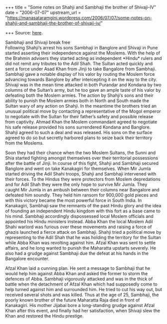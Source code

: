 +++
title = "Some notes on Shahji and Sambhaji the brother of Shivaji-IV"
date = "2006-07-07"
upstream_url = "https://manasataramgini.wordpress.com/2006/07/07/some-notes-on-shahji-and-sambhaji-the-brother-of-shivaji-iv/"

+++
Source: [here](https://manasataramgini.wordpress.com/2006/07/07/some-notes-on-shahji-and-sambhaji-the-brother-of-shivaji-iv/).

Sambhaji and Shivaji break free  
Following Shahji’s arrest his sons Sambhaji in Banglore and Shivaji in
Pune started asserting their independence against the Moslems. With the
help of the Brahmin advisers they started acting as independent
\*Hindu\* rulers and did not remit any tributes to the Adil Shah. The
Sultan acted quickly and sent a force under Asad Khan from Jinji to take
Bangalore from Sambhaji. Sambhaji gave a notable display of his valor by
routing the Moslem force advancing towards Banglore by after
intercepting it on the way to the city. Shivaji was in the mean time
attacked in both Purandar and Kondana by two columns of the Sultan’s
army, but he too gave an ample taste of his valor by defeating both the
Moslem armies. The action by Shahji’s sons and their ability to punish
the Moslem armies both in North and South made the Sultan wary of any
action on Shahji. In the meantime the brothers tried an unusual
political move by contacting a representative of the Mogol emperor to
negotiate with the Sultan for their father’s safety and possible release
from captivity. Ahmad Khan the Moslem commandant agreed to negotiate his
safe release provided his sons surrendered Kondana and Banglore. Shahji
agreed to such a deal and was released. His sons on the surface agreed
to do so but secretly harbored plans to seize back their territory from
the Moslems.

Soon they had their chance when the two Moslem Sultans, the Sunni and
Shia started fighting amongst themselves over their territorial
possessions after the battle of Jinji. In course of this fight, Shahji
and Sambhaji secured Banglore and went on take Kanakagiri for
themselves. When Mir Jumla started driving the Adil Shahi troops, Shahji
and Sambhaji intervened with their forces. To the Hindus they were
protectors from Moslem depredations and for Adil Shah they were the only
hope to survive Mir Jumla. They caught Mir Jumla in an ambush between
their columns near Bangalore and defeated him soundly. They held him
ransom for 900,000 gold pieces and with this victory became the most
powerful force in South India. In Kanakagiri, Sambhaji saw the remnants
of the past Hindu glory and the idea of founding an independent Hindu
kingdom with this fort as a base came to his mind. Sambhaji accordingly
dispossessed local Moslem officials and appointed his Hindu ministers
instead. Abba Khan the local Moslem Adil Shahi warlord was furious over
these movements and raising a force of ghazis launched a fierce attack
on Sambhaji. Shahji tried a political move by representing to the Adil
Shah that he was holding the territory for the Sultan while Abba Khan
was revolting against him. Afzal Khan was sent to settle affairs, and he
long wanted to punish the Maharatta upstarts severely. He also had a
grudge against Sambhaji due the defeat at his hands in the Bangalore
encounter.

Afzal Khan laid a cunning plan. He sent a message to Sambhaji that he
would help him against Abba Khan and asked the former to storm the
defences of Abba. Sambhaji vigorously attacked and was in the thick of
battle when the detachment of Afzal Khan which had supposedly come to
help turned against him and surrounded him. He tried to cut his way out,
but received several shots and was killed. Thus at the age of 25,
Sambhaji, the poorly known brother of the future Maharatta Raja died in
front of Kanakagiri. His mother Jijabai bore a long-standing grudge
against Afzal Khan after this event, and finally had her satisfaction,
when Shivaji slew the Khan and restored the Hindu prestige.

